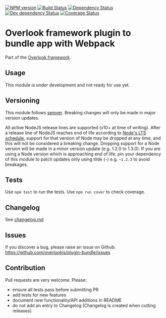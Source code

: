 [![NPM version](https://img.shields.io/npm/v/@overlook/plugin-bundle.svg)](https://www.npmjs.com/package/@overlook/plugin-bundle)
[![Build Status](https://img.shields.io/travis/overlookjs/plugin-bundle/master.svg)](https://travis-ci.org/overlookjs/plugin-bundle)
[![Dependency Status](https://img.shields.io/david/overlookjs/plugin-bundle.svg)](https://david-dm.org/overlookjs/plugin-bundle)
[![Dev dependency Status](https://img.shields.io/david/dev/overlookjs/plugin-bundle.svg)](https://david-dm.org/overlookjs/plugin-bundle)
[![Coverage Status](https://img.shields.io/coveralls/overlookjs/plugin-bundle/master.svg)](https://coveralls.io/r/overlookjs/plugin-bundle)

# Overlook framework plugin to bundle app with Webpack

Part of the [Overlook framework](https://overlookjs.github.io/).

## Usage

This module is under development and not ready for use yet.

## Versioning

This module follows [semver](https://semver.org/). Breaking changes will only be made in major version updates.

All active NodeJS release lines are supported (v10+ at time of writing). After a release line of NodeJS reaches end of life according to [Node's LTS schedule](https://nodejs.org/en/about/releases/), support for that version of Node may be dropped at any time, and this will not be considered a breaking change. Dropping support for a Node version will be made in a minor version update (e.g. 1.2.0 to 1.3.0). If you are using a Node version which is approaching end of life, pin your dependency of this module to patch updates only using tilde (`~`) e.g. `~1.2.3` to avoid breakages.

## Tests

Use `npm test` to run the tests. Use `npm run cover` to check coverage.

## Changelog

See [changelog.md](https://github.com/overlookjs/plugin-bundle/blob/master/changelog.md)

## Issues

If you discover a bug, please raise an issue on Github. https://github.com/overlookjs/plugin-bundle/issues

## Contribution

Pull requests are very welcome. Please:

* ensure all tests pass before submitting PR
* add tests for new features
* document new functionality/API additions in README
* do not add an entry to Changelog (Changelog is created when cutting releases)
